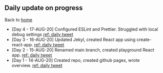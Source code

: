 ## Daily update on progress

Back to [home](index.md)

- [Day 4 - 17-AUG-20] Configured ESLint and Prettier. Struggled with local debug settings [ref: daily tweet](https://twitter.com/digory/status/1295152468678963200)
- [Day 3 - 16-AUG-20] Updated Jekyl, created React app using create-react-app. [ref: daily tweet](https://twitter.com/digory/status/1294798915275902976)
- [Day 2 - 15-AUG-20] Renamed main branch, created playground React app. [ref: daily tweet](https://twitter.com/digory/status/1294409872084066304)
- [Day 1 - 14-AUG-20] Created repo, created github pages, wrote overview. [ref: daily tweet](https://twitter.com/digory/status/1294191612537352192)
